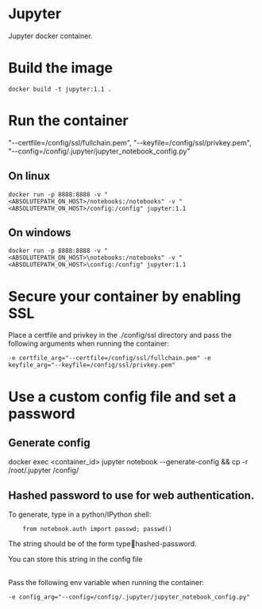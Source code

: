 # Jupyter
Jupyter docker container.

# Build the image
```
docker build -t jupyter:1.1 .
```
# Run the container

"--certfile=/config/ssl/fullchain.pem", "--keyfile=/config/ssl/privkey.pem", "--config=/config/.jupyter/jupyter_notebook_config.py"

## On linux
```
docker run -p 8888:8888 -v "<ABSOLUTEPATH_ON_HOST>/notebooks:/notebooks" -v "<ABSOLUTEPATH_ON_HOST>/config:/config" jupyter:1.1
```

## On windows
```
docker run -p 8888:8888 -v "<ABSOLUTEPATH_ON_HOST>\notebooks:/notebooks" -v "<ABSOLUTEPATH_ON_HOST>\config:/config" jupyter:1.1
```

# Secure your container by enabling SSL
Place a certfile and privkey in the ./config/ssl directory and pass the following arguments when running the container:

```
-e certfile_arg="--certfile=/config/ssl/fullchain.pem" -e keyfile_arg="--keyfile=/config/ssl/privkey.pem"
```

# Use a custom config file and set a password
## Generate config

docker exec <container_id> jupyter notebook --generate-config && cp -r /root/.jupyter /config/

## Hashed password to use for web authentication.

To generate, type in a python/IPython shell:
```
    from notebook.auth import passwd; passwd()
```
The string should be of the form type:salt:hashed-password.

You can store this string in the config file

## 
Pass the following env variable when running the container:
```
-e config_arg="--config=/config/.jupyter/jupyter_notebook_config.py"
```
